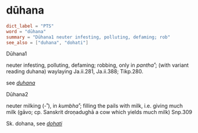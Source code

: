 # dūhana

``` toml
dict_label = "PTS"
word = "dūhana"
summary = "Dūhana1 neuter infesting, polluting, defaming; rob"
see_also = ["duhana", "dohati"]
```

Dūhana1

neuter infesting, polluting, defaming; robbing, only in *pantha˚*; (with variant reading duhana) waylaying Ja.ii.281, Ja.ii.388; Tikp.280.

see *[duhana](duhana.md)*

Dūhana2

neuter milking (\-˚), in *kumbha˚*; filling the pails with milk, i.e. giving much milk (gāvo; cp. Sanskrit droṇadughā a cow which yields much milk) Snp.309

Sk. dohana, see *[dohati](dohati.md)*

